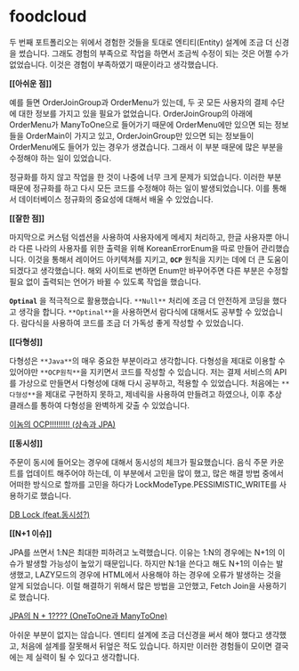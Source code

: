 # foodcloud

두 번째 포트폴리오는 위에서 경험한 것들을 토대로 엔티티(Entity) 설계에 조금 더 신경을 썼습니다.
그래도 경험의 부족으로 작업을 하면서 조금씩 수정이 되는 것은 어쩔 수가 없었습니다. 이것은 경험이 부족하였기 때문이라고 생각했습니다.

**[[아쉬운 점]]**

예를 들면 OrderJoinGroup과 OrderMenu가 있는데, 두 곳 모든 사용자의 결제 수단에 대한 정보를 가지고 있을 필요가 없었습니다. OrderJoinGroup의 아래에 OrderMenu가 ManyToOne으로 들어가기 때문에 OrderMenu에만 있으면 되는 정보들을 OrderMain이 가지고 있고, OrderJoinGroup만 있으면 되는 정보들이 OrderMenu에도 들어가 있는 경우가 생겼습니다. 그래서 이 부분 때문에 많은 부분을 수정해야 하는 일이 있었습니다.

정규화를 하지 않고 작업을 한 것이 나중에 너무 크게 문제가 되었습니다. 이러한 부분 때문에 정규화를 하고 다시 모든 코드를 수정해야 하는 일이 발생되었습니다. 이를 통해서 데이터베이스 정규화의 중요성에 대해서 배울 수 있었습니다.

**[[잘한 점]]**

마지막으로 커스텀 익셉션을 사용하여 사용자에게 메세지 처리하고, 한글 사용자뿐 아니라 다른 나라의 사용자를 위한 출력을 위해 KoreanErrorEnum을 따로 만들어 관리했습니다. 이것을 통해서 레이어드 아키텍쳐를 지키고, **`OCP`** 원칙을 지키는 데에 더 큰 도움이 되겠다고 생각했습니다. 해외 사이트로 변하면 Enum만 바꾸어주면 다른 부분은 수정할 필요 없이 출력되는 언어가 바뀔 수 있도록 작업을 했습니다.

**`Optinal`** 을 적극적으로 활용했습니다. `**Null**` 처리에 조금 더 안전하게 코딩을 했다고 생각을 합니다. `**Optinal**`을 사용하면서 람다식에 대해서도 공부할 수 있었습니다. 람다식을 사용하여 코드를 조금 더 가독성 좋게 작성할 수 있었습니다.

**[[다형성]]**

다형성은 `**Java**`의 매우 중요한 부분이라고 생각합니다. 다형성을 제대로 이용할 수 있어야만 `**OCP원칙**`을 지키면서 코드를 작성할 수 있습니다. 저는 결제 서비스의 API를 가상으로 만들면서 다형성에 대해 다시 공부하고, 적용할 수 있었습니다.
처음에는 `**다형성**`을 제대로 구현하지 못하고, 제네릭을 사용하여 만들려고 하였으나, 이후 추상 클래스를 통하여 다형성을 완벽하게 갖출 수 있었습니다.

[이놈의 OCP!!!!!!!!! (상속과 JPA)](https://www.notion.so/OCP-JPA-5f319b47ceae4167bf4bb975cf56401e) 

**[[동시성]]**

주문이 동시에 들어오는 경우에 대해서 동시성의 체크가 필요했습니다. 음식 주문 카운트를 업데이트 해주어야 하는데, 이 부분에서 고민을 많이 했고, 많은 해결 방법 중에서 어떠한 방식으로 할까를 고민을 하다가 LockModeType.PESSIMISTIC_WRITE를 사용하기로 했습니다.

[DB Lock (feat.동시성?)](https://www.notion.so/DB-Lock-feat-63fc7961306f41769108db91474f7593)

**[[N+1 이슈]]**

JPA를 쓰면서 1:N은 최대한 피하려고 노력했습니다. 이유는 1:N의 경우에는 N+1의 이슈가 발생할 가능성이 높았기 때문입니다. 하지만 N:1을 쓴다고 해도 N+1의 이슈는 발생했고, LAZY모드의 경우에 HTML에서 사용해야 하는 경우에 오류가 발생하는 것을 알게 되었습니다.
이럴 해결하기 위해서 많은 방법을 고안했고, Fetch Join을 사용하기로 했습니다.

[JPA의 N + 1???? (OneToOne과 ManyToOne)](https://www.notion.so/JPA-N-1-OneToOne-ManyToOne-4b2f0f72bb8e40e3a89e8459e21ecbc1)

아쉬운 부분이 없지는 않습니다. 엔티티 설계에 조금 더신경을 써서 해야 했다고 생각했고, 처음에 설계를 잘못해서 뒤엎은 적도 있습니다. 하지만 이러한 경험들이 모이면 결국에는 제 실력이 될 수 있다고 생각합니다.

